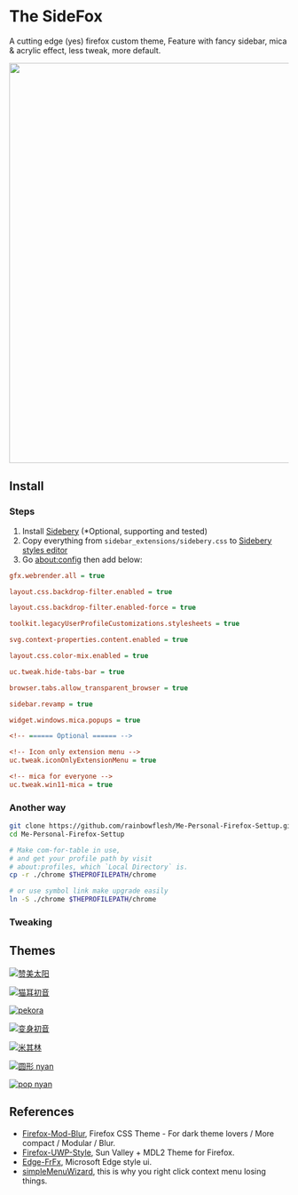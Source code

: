 # The SideFox

A cutting edge (yes) firefox custom theme, Feature with fancy sidebar, mica & acrylic effect, less tweak, more default.

<img src="./asset/sidebar.gif" width="720px"/>

## Install

### Steps

1. Install [Sidebery](https://addons.mozilla.org/en-US/firefox/addon/sidebery/) (\*Optional, supporting and tested)
2. Copy everything from `sidebar_extensions/sidebery.css` to [Sidebery styles editor](moz-extension://e4229f2c-09a8-4adb-ae4c-66435999c4d7/page.setup/setup.html#styles_editor)
3. Go [about:config](about:config) then add below:

```cfg
gfx.webrender.all = true

layout.css.backdrop-filter.enabled = true

layout.css.backdrop-filter.enabled-force = true

toolkit.legacyUserProfileCustomizations.stylesheets = true

svg.context-properties.content.enabled = true

layout.css.color-mix.enabled = true

uc.tweak.hide-tabs-bar = true

browser.tabs.allow_transparent_browser = true

sidebar.revamp = true

widget.windows.mica.popups = true

<!-- ====== Optional ====== -->

<!-- Icon only extension menu -->
uc.tweak.iconOnlyExtensionMenu = true

<!-- mica for everyone -->
uc.tweak.win11-mica = true

```

### Another way

```bash
git clone https://github.com/rainbowflesh/Me-Personal-Firefox-Settup.git
cd Me-Personal-Firefox-Settup

# Make com-for-table in use,
# and get your profile path by visit
# about:profiles, which `Local Directory` is.
cp -r ./chrome $THEPROFILEPATH/chrome

# or use symbol link make upgrade easily
ln -S ./chrome $THEPROFILEPATH/chrome
```

### Tweaking

## Themes

[![赞美太阳](https://addons.mozilla.org/user-media/version-previews/full/3882/3882953.svg)](https://addons.mozilla.org/en-US/firefox/addon/prise-the-sun-dark-souls/)

[![猫耳初音](https://addons.mozilla.org/user-media/version-previews/full/3860/3860107.svg)](https://addons.mozilla.org/en-US/firefox/addon/neko-miku-theme/)

[![pekora](https://addons.mozilla.org/user-media/version-previews/full/3908/3908060.png)](https://addons.mozilla.org/en-US/firefox/addon/pekora-theme/)

[![变身初音](https://addons.mozilla.org/user-media/version-previews/full/3860/3860113.svg)](https://addons.mozilla.org/en-US/firefox/addon/yet-another-mikutheme/)

[![米其林](https://addons.mozilla.org/user-media/version-previews/full/3860/3860121.svg)](https://addons.mozilla.org/en-US/firefox/addon/run-michirun-run-theme/)

[![圆形 nyan](https://addons.mozilla.org/user-media/version-previews/full/3860/3860590.png)](https://addons.mozilla.org/en-US/developers/addon/fat-nyan-theme/)

[![pop nyan](https://addons.mozilla.org/user-media/version-previews/full/3860/3860589.svg)](https://addons.mozilla.org/en-US/firefox/addon/pop-nyan-theme/)

## References

- [Firefox-Mod-Blur](https://github.com/datguypiko/Firefox-Mod-Blur), Firefox CSS Theme - For dark theme lovers / More compact / Modular / Blur.
- [Firefox-UWP-Style](https://github.com/Guerra24/Firefox-UWP-Style), Sun Valley + MDL2 Theme for Firefox.
- [Edge-FrFx](https://github.com/bmFtZQ/edge-frfox), Microsoft Edge style ui.
- [simpleMenuWizard](https://github.com/stonecrusher/simpleMenuWizard), this is why you right click context menu losing things.
